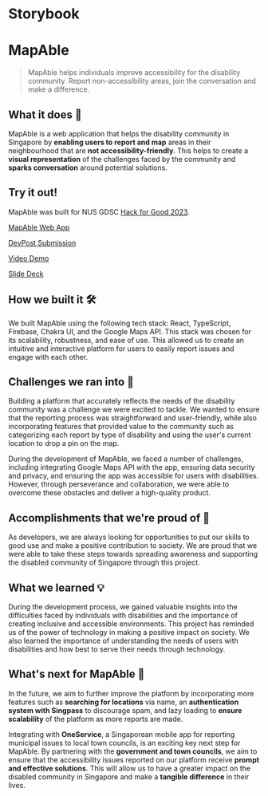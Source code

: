 # Storybook

# MapAble

> MapAble helps individuals improve accessibility for the disability community. Report non-accessibility areas, join the conversation and make a difference.

## What it does 🧐

MapAble is a web application that helps the disability community in Singapore by **enabling users to report and map** areas in their neighbourhood that are **not accessibility-friendly**. This helps to create a **visual representation** of the challenges faced by the community and **sparks conversation** around potential solutions.

## Try it out!

MapAble was built for NUS GDSC [Hack for Good 2023](https://dsc.comp.nus.edu.sg/hack4good).

[MapAble Web App](https://mapable-raypuff.vercel.app/)

[DevPost Submission](https://devpost.com/software/mapable-h1vqfc)

[Video Demo](https://www.youtube.com/watch?v=c4uZr2zCLBw&embeds_euri=https%3A%2F%2Fdevpost.com%2F&source_ve_path=MjM4NTE&feature=emb_title&ab_channel=NVijay)

[Slide Deck](https://docs.google.com/presentation/d/1UUfOEMz30zl6hlUrJN_rkYxb2tdte5XzHLVGeCoBPBk/edit?usp=sharing)

## How we built it 🛠️

We built MapAble using the following tech stack: React, TypeScript, Firebase, Chakra UI, and the Google Maps API. This stack was chosen for its scalability, robustness, and ease of use. This allowed us to create an intuitive and interactive platform for users to easily report issues and engage with each other.

## Challenges we ran into 💪

Building a platform that accurately reflects the needs of the disability community was a challenge we were excited to tackle. We wanted to ensure that the reporting process was straightforward and user-friendly, while also incorporating features that provided value to the community such as categorizing each report by type of disability and using the user's current location to drop a pin on the map.

During the development of MapAble, we faced a number of challenges, including integrating Google Maps API with the app, ensuring data security and privacy, and ensuring the app was accessible for users with disabilities. However, through perseverance and collaboration, we were able to overcome these obstacles and deliver a high-quality product.

## Accomplishments that we're proud of 🎉

As developers, we are always looking for opportunities to put our skills to good use and make a positive contribution to society. We are proud that we were able to take these steps towards spreading awareness and supporting the disabled community of Singapore through this project.

## What we learned 💡

During the development process, we gained valuable insights into the difficulties faced by individuals with disabilities and the importance of creating inclusive and accessible environments. This project has reminded us of the power of technology in making a positive impact on society. We also learned the importance of understanding the needs of users with disabilities and how best to serve their needs through technology.

## What's next for MapAble 🚀

In the future, we aim to further improve the platform by incorporating more features such as **searching for locations** via name, an **authentication system with Singpass** to discourage spam, and lazy loading to **ensure scalability** of the platform as more reports are made.

Integrating with **OneService**, a Singaporean mobile app for reporting municipal issues to local town councils, is an exciting key next step for MapAble. By partnering with the **government and town councils**, we aim to ensure that the accessibility issues reported on our platform receive **prompt and effective solutions**. This will allow us to have a greater impact on the disabled community in Singapore and make a **tangible difference** in their lives.
